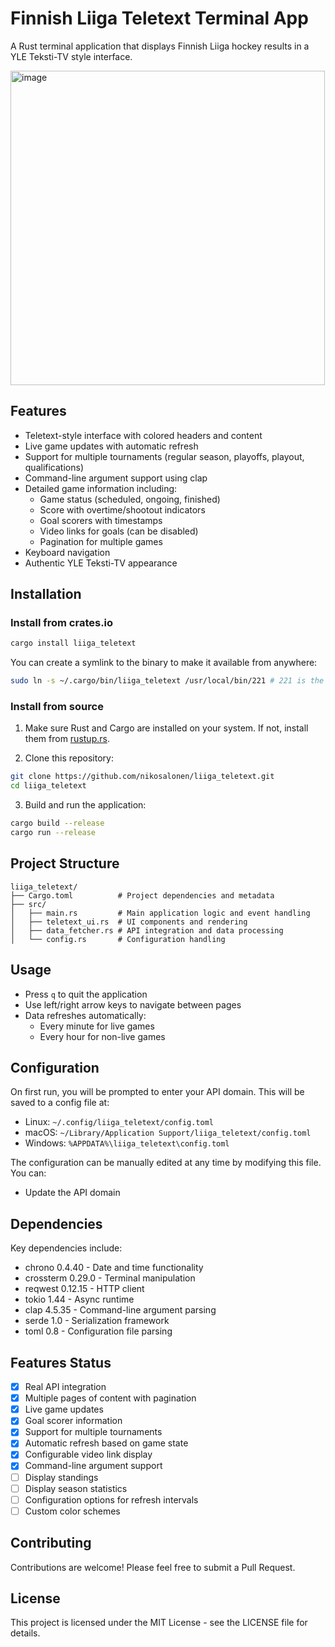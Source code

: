# Finnish Liiga Teletext Terminal App

A Rust terminal application that displays Finnish Liiga hockey results in a YLE Teksti-TV style interface.

<img width="503" alt="image" src="https://github.com/user-attachments/assets/e4c44281-039e-4152-b505-13cef5ec2889" />

## Features

- Teletext-style interface with colored headers and content
- Live game updates with automatic refresh
- Support for multiple tournaments (regular season, playoffs, playout, qualifications)
- Command-line argument support using clap
- Detailed game information including:
  - Game status (scheduled, ongoing, finished)
  - Score with overtime/shootout indicators
  - Goal scorers with timestamps
  - Video links for goals (can be disabled)
  - Pagination for multiple games
- Keyboard navigation
- Authentic YLE Teksti-TV appearance

## Installation

### Install from crates.io

```bash
cargo install liiga_teletext
```

You can create a symlink to the binary to make it available from anywhere:

```bash
sudo ln -s ~/.cargo/bin/liiga_teletext /usr/local/bin/221 # 221 is the channel number of YLE Teksti-TV
```

### Install from source

1. Make sure Rust and Cargo are installed on your system. If not, install them from [rustup.rs](https://rustup.rs/).

2. Clone this repository:

```bash
git clone https://github.com/nikosalonen/liiga_teletext.git
cd liiga_teletext
```

3. Build and run the application:

```bash
cargo build --release
cargo run --release

```

## Project Structure

```
liiga_teletext/
├── Cargo.toml          # Project dependencies and metadata
├── src/
│   ├── main.rs         # Main application logic and event handling
│   ├── teletext_ui.rs  # UI components and rendering
│   ├── data_fetcher.rs # API integration and data processing
│   └── config.rs       # Configuration handling
```

## Usage

- Press `q` to quit the application
- Use left/right arrow keys to navigate between pages
- Data refreshes automatically:
  - Every minute for live games
  - Every hour for non-live games

## Configuration

On first run, you will be prompted to enter your API domain. This will be saved to a config file at:

- Linux: `~/.config/liiga_teletext/config.toml`
- macOS: `~/Library/Application Support/liiga_teletext/config.toml`
- Windows: `%APPDATA%\liiga_teletext\config.toml`

The configuration can be manually edited at any time by modifying this file. You can:

- Update the API domain

## Dependencies

Key dependencies include:

- chrono 0.4.40 - Date and time functionality
- crossterm 0.29.0 - Terminal manipulation
- reqwest 0.12.15 - HTTP client
- tokio 1.44 - Async runtime
- clap 4.5.35 - Command-line argument parsing
- serde 1.0 - Serialization framework
- toml 0.8 - Configuration file parsing

## Features Status

- [x] Real API integration
- [x] Multiple pages of content with pagination
- [x] Live game updates
- [x] Goal scorer information
- [x] Support for multiple tournaments
- [x] Automatic refresh based on game state
- [x] Configurable video link display
- [x] Command-line argument support
- [ ] Display standings
- [ ] Display season statistics
- [ ] Configuration options for refresh intervals
- [ ] Custom color schemes

## Contributing

Contributions are welcome! Please feel free to submit a Pull Request.

## License

This project is licensed under the MIT License - see the LICENSE file for details.
